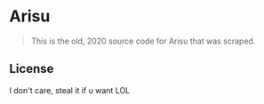 # Arisu
> This is the old, 2020 source code for Arisu that was scraped.

## License
I don't care, steal it if u want LOL
